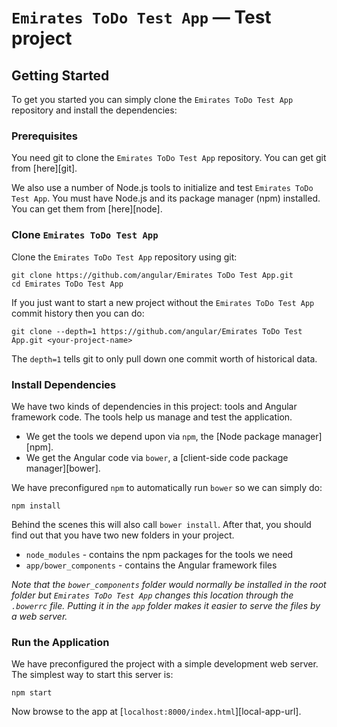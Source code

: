 # `Emirates ToDo Test App` — Test project


## Getting Started

To get you started you can simply clone the `Emirates ToDo Test App` repository and install the dependencies:

### Prerequisites

You need git to clone the `Emirates ToDo Test App` repository. You can get git from [here][git].

We also use a number of Node.js tools to initialize and test `Emirates ToDo Test App`. You must have Node.js
and its package manager (npm) installed. You can get them from [here][node].

### Clone `Emirates ToDo Test App`

Clone the `Emirates ToDo Test App` repository using git:

```
git clone https://github.com/angular/Emirates ToDo Test App.git
cd Emirates ToDo Test App
```

If you just want to start a new project without the `Emirates ToDo Test App` commit history then you can do:

```
git clone --depth=1 https://github.com/angular/Emirates ToDo Test App.git <your-project-name>
```

The `depth=1` tells git to only pull down one commit worth of historical data.

### Install Dependencies

We have two kinds of dependencies in this project: tools and Angular framework code. The tools help
us manage and test the application.

* We get the tools we depend upon via `npm`, the [Node package manager][npm].
* We get the Angular code via `bower`, a [client-side code package manager][bower].

We have preconfigured `npm` to automatically run `bower` so we can simply do:

```
npm install
```

Behind the scenes this will also call `bower install`. After that, you should find out that you have
two new folders in your project.

* `node_modules` - contains the npm packages for the tools we need
* `app/bower_components` - contains the Angular framework files

*Note that the `bower_components` folder would normally be installed in the root folder but
`Emirates ToDo Test App` changes this location through the `.bowerrc` file. Putting it in the `app` folder
makes it easier to serve the files by a web server.*

### Run the Application

We have preconfigured the project with a simple development web server. The simplest way to start
this server is:

```
npm start
```

Now browse to the app at [`localhost:8000/index.html`][local-app-url].


